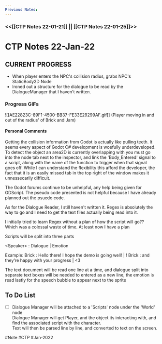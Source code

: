 ```yaml
---
Previous Notes: 
---
```

### <<[[CTP Notes 22-01-21]] || [[CTP Notes 22-01-25]]>> ###


# CTP Notes 22-Jan-22
## CURRENT PROGRESS
- When player enters the NPC's collision radius, grabs NPC's StaticBody2D Node
- Ironed out a structure for the dialogue to be read by the DialogueManager that I haven't written.

### Progress GIFs
![[AE22823C-89F1-4500-BB37-FE33E29299AF.gif]]
(Player moving in and out of the radius' of Brick and Jam)

#### Personal Comments

Getting the collision information from Godot is actually like pulling teeth. It seems every aspect of Godot C# development is woefully underdeveloped. To detect the object an area2D is currently overlapping with you must go into the node tab next to the inspector, and link the 'Body_Entered' signal to a script, along with the name of the function to trigger when that signal goes off. While I can understand the flexibility this afford the developer, the fact that it is an easily missed tab in the top right of the window makes it unnessecarily difficult.

The Godot forums continue to be unhelpful, any help being given for GDScript. The pseudo code presented is not helpful because I have already planned out the psuedo code.

As for the Dialogue Reader, I still haven't written it. Regex is absolutely the way to go and I need to get the text files actually being read into it.

I initially tried to learn Regex without a plan of how the script will go?? Which was a colossal waste of time. At least now I have a plan

Scripts will be split into three parts


\<Speaker> : Dialogue | Emotion

Example:
Brick : Hello there! I hope the demo is going well! | !
Brick : and they're happy with your progress | <3

The text document will be read one line at a time, and dialogue split into separate text boxes will be needed to entered as a new line, the emotion is read lastly for the speech bubble to appear next to the sprite

## To Do List
- [ ] Dialogue Manager will be attached to a 'Scripts' node under the 'World' node<br>Dialogue Manager will get Player, and the object its interacting with, and find the associated script with the character.<br>Text will then be parsed line by line, and converted to text on the screen.


#Note #CTP #Jan-2022